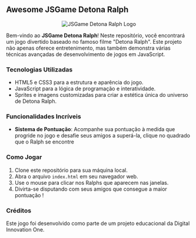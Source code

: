 ## Awesome JSGame Detona Ralph

<p align="center">
  <img src="https://static.wikia.nocookie.net/herois/images/b/b8/Wreck-It_Ralph.png/revision/latest?cb=20221111205852&path-prefix=pt-br" alt="JSGame Detona Ralph Logo">
</p>

Bem-vindo ao **JSGame Detona Ralph**! Neste repositório, você encontrará um jogo divertido baseado no famoso filme "Detona Ralph". Este projeto não apenas oferece entretenimento, mas também demonstra várias técnicas avançadas de desenvolvimento de jogos em JavaScript.

### Tecnologias Utilizadas

- HTML5 e CSS3 para a estrutura e aparência do jogo.
- JavaScript para a lógica de programação e interatividade.
- Sprites e imagens customizadas para criar a estética única do universo de Detona Ralph.

### Funcionalidades Incríveis

- **Sistema de Pontuação**: Acompanhe sua pontuação à medida que progride no jogo e desafie seus amigos a superá-la, clique no quadrado que o Ralph se encontre

### Como Jogar

1. Clone este repositório para sua máquina local.
2. Abra o arquivo `index.html` em seu navegador web.
3. Use o mouse para clicar nos Ralphs que aparecem nas janelas.
4. Divirta-se disputando com seus amigos que consegue a maior pontuação !

### Créditos

Este jogo foi desenvolvido como parte de um projeto educacional da Digital Innovation One.

